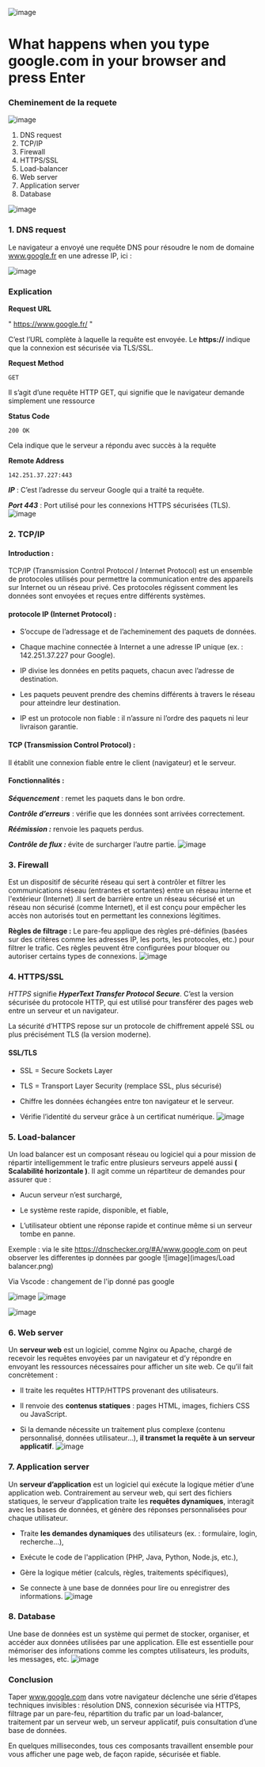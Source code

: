 ![image](images/google.jpg)

# What happens when you type google.com in your browser and press Enter


### Cheminement de la requete 

![image](images/bandeau.png)
1. DNS request
2. TCP/IP
3. Firewall
4. HTTPS/SSL
5. Load-balancer
6. Web server
7. Application server
8. Database
  
![image](images/bandeau.png)




### 1. DNS request 

 Le navigateur a envoyé une requête DNS pour résoudre le nom de domaine www.google.fr en une adresse IP, ici :

![image](images/DNS.png)

### Explication

__Request URL__

" https://www.google.fr/ "

C’est l’URL complète à laquelle la requête est envoyée. Le __https://__ indique que la connexion est sécurisée via TLS/SSL.


__Request Method__

```
GET
```

Il s’agit d’une requête HTTP GET, qui signifie que le navigateur demande simplement une ressource

__Status Code__

```
200 OK
```

Cela indique que le serveur a répondu avec succès à la requête

__Remote Address__
```
142.251.37.227:443
```

*__IP__* : C’est l’adresse du serveur Google qui a traité ta requête.

*__Port 443__* : Port utilisé pour les connexions HTTPS sécurisées (TLS).
![image](images/bandeau.png)
### 2. TCP/IP

#### Introduction :
TCP/IP (Transmission Control Protocol / Internet Protocol) est un ensemble de protocoles utilisés pour permettre la communication entre des appareils sur Internet ou un réseau privé. Ces protocoles régissent comment les données sont envoyées et reçues entre différents systèmes.

#### protocole IP (Internet Protocol) :
* S’occupe de l’adressage et de l’acheminement des paquets de données.

* Chaque machine connectée à Internet a une adresse IP unique (ex. : 142.251.37.227 pour Google).

* IP divise les données en petits paquets, chacun avec l’adresse de destination.

* Les paquets peuvent prendre des chemins différents à travers le réseau pour atteindre leur destination.

* IP est un protocole non fiable : il n’assure ni l’ordre des paquets ni leur livraison garantie.

#### TCP (Transmission Control Protocol) :

Il établit une connexion fiable entre le client (navigateur) et le serveur.

#### Fonctionnalités :

*__Séquencement__* : remet les paquets dans le bon ordre.

*__Contrôle d’erreurs__* : vérifie que les données sont arrivées correctement.

*__Réémission :__* renvoie les paquets perdus.

*__Contrôle de flux :__* évite de surcharger l’autre partie.
![image](images/bandeau.png)
### 3. Firewall

Est un dispositif de sécurité réseau qui sert à contrôler et filtrer les communications réseau (entrantes et sortantes) entre un réseau interne et l'extérieur (Internet) .Il sert de barrière entre un réseau sécurisé et un réseau non sécurisé (comme Internet), et il est conçu pour empêcher les accès non autorisés tout en permettant les connexions légitimes.

__Règles de filtrage :__
Le pare-feu applique des règles pré-définies (basées sur des critères comme les adresses IP, les ports, les protocoles, etc.) pour filtrer le trafic. Ces règles peuvent être configurées pour bloquer ou autoriser certains types de connexions.
![image](images/bandeau.png)
### 4. HTTPS/SSL

*HTTPS* signifie *__HyperText Transfer Protocol Secure__*.
C’est la version sécurisée du protocole HTTP, qui est utilisé pour transférer des pages web entre un serveur et un navigateur.

La sécurité d’HTTPS repose sur un protocole de chiffrement appelé SSL ou plus précisément TLS (la version moderne).

#### SSL/TLS

* SSL = Secure Sockets Layer

* TLS = Transport Layer Security (remplace SSL, plus sécurisé)

- Chiffre les données échangées entre ton navigateur et le serveur.

- Vérifie l’identité du serveur grâce à un certificat numérique.
![image](images/bandeau.png)
### 5. Load-balancer 

Un load balancer est un composant réseau ou logiciel qui a pour mission de répartir intelligemment le trafic entre plusieurs serveurs appelé aussi __( Scalabilité horizontale )__.
Il agit comme un répartiteur de demandes pour assurer que :

- Aucun serveur n’est surchargé,

- Le système reste rapide, disponible, et fiable,

- L’utilisateur obtient une réponse rapide et continue même si un serveur tombe en panne.

Exemple : 
via le site https://dnschecker.org/#A/www.google.com on peut observer les differentes ip données par google 
![image](images/Load balancer.png)

Via Vscode : 
changement de l'ip donné pas google 

![image](images/IP1.png)
![image](images/IP2.png)

![image](images/bandeau.png)
### 6. Web server

Un __serveur web__ est un logiciel, comme Nginx ou Apache, chargé de recevoir les requêtes envoyées par un navigateur et d’y répondre en envoyant les ressources nécessaires pour afficher un site web.
Ce qu’il fait concrètement :

* Il traite les requêtes HTTP/HTTPS provenant des utilisateurs.

* Il renvoie des __contenus statiques__ : pages HTML, images, fichiers CSS ou JavaScript.

* Si la demande nécessite un traitement plus complexe (contenu personnalisé, données utilisateur...), __il transmet la requête à un serveur applicatif__.
![image](images/bandeau.png)
### 7. Application server

Un __serveur d’application__ est un logiciel qui exécute la logique métier d’une application web. Contrairement au serveur web, qui sert des fichiers statiques, le serveur d’application traite les __requêtes dynamiques__, interagit avec les bases de données, et génère des réponses personnalisées pour chaque utilisateur.

* Traite __les demandes dynamiques__ des utilisateurs (ex. : formulaire, login, recherche…),

* Exécute le code de l'application (PHP, Java, Python, Node.js, etc.),

* Gère la logique métier (calculs, règles, traitements spécifiques),

* Se connecte à une base de données pour lire ou enregistrer des informations.
![image](images/bandeau.png)
### 8. Database

Une base de données est un système qui permet de stocker, organiser, et accéder aux données utilisées par une application. Elle est essentielle pour mémoriser des informations comme les comptes utilisateurs, les produits, les messages, etc.
![image](images/bandeau.png)
### Conclusion 

Taper www.google.com dans votre navigateur déclenche une série d’étapes techniques invisibles : résolution DNS, connexion sécurisée via HTTPS, filtrage par un pare-feu, répartition du trafic par un load-balancer, traitement par un serveur web, un serveur applicatif, puis consultation d’une base de données.

En quelques millisecondes, tous ces composants travaillent ensemble pour vous afficher une page web, de façon rapide, sécurisée et fiable.
